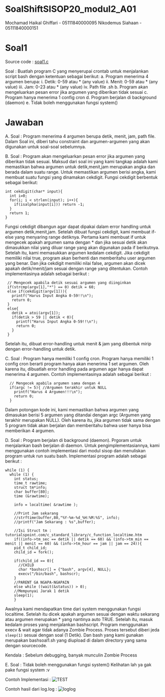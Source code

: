 # SoalShiftSISOP20_modul2_A01

Mochamad Haikal Ghiffari - 05111840000095
Nikodemus Siahaan - 05111840000151

# Soal1

Source code : [soal1.c](https://github.com/GhiffariHaki/SoalShiftSISOP20_modul2_A01/blob/master/soal1/soal1.c)

Soal : Buatlah program C yang menyerupai crontab untuk menjalankan script bash dengan
ketentuan sebagai berikut:
a. Program menerima 4 argumen berupa:
i. Detik: 0-59 atau * (any value)
ii. Menit: 0-59 atau * (any value)
iii. Jam: 0-23 atau * (any value)
iv. Path file .sh
b. Program akan mengeluarkan pesan error jika argumen yang diberikan tidak sesuai
c. Program hanya menerima 1 config cron
d. Program berjalan di background (daemon)
e. Tidak boleh menggunakan fungsi system()

# Jawaban

A. Soal : Program menerima 4 argumen berupa detik, menit, jam, path file.
Dalam Soal ini, diberi tahu constraint dan argumen-argumen yang akan digunakan untuk soal-soal sebelumnya.

B. Soal : Program akan mengeluarkan pesan error jika argumen yang diberikan tidak sesuai.
Maksud dari soal ini yang kami tangkap adalah kami memastikan bahwa argumen untuk detik,menit,jam merupakan angka dan berada dalam suatu range. Untuk memastikan argumen berisi angka, kami membuat suatu fungsi yang dinamakan cekdigit. Fungsi cekdigit berbentuk sebagai berikut:
```
int cekdigit(char* input){
  int i=0;
  for(i; i < strlen(input); i++){
    if(isalpha(input[i])) return -1;
  }
  return 1;
}
```
Fungsi cekdigit dibangun agar dapat dipakai dalam error handling untuk argumen detik,menit,jam. Setelah dibuat fungsi cekdigit, kami membuat if-else yang menyaring range detiknya. Pertama kami membuat if untuk mengecek apakah argumen sama dengan * dan jika sesuai detik akan dimasukkan nilai yang diluar range yang akan digunakan pada if berikutnya. Setelah itu, kami memasukkan argumen kedalam cekdigit. Jika cekdigit memiliki nilai true, program akan berhenti dan memberitahu user argumen yang benar. Dan jika cekdigit memiliki nilai false, argumen akan dicek apakah detik/menit/jam sesuai dengan range yang ditentukan. Contoh implementasinya adalah sebagai berikut : 
 ```
  // Mengecek apabila detik sesuai argumen yang diinginkan
  if(strcmp(argv[1],"*") == 0) detik = 60;
  else if(cekdigit(argv[1])){
    printf("Harus Input Angka 0-59!!\n");
    return 0;
  }
  else{
    detik = atoi(argv[1]);
    if(detik > 59 || detik < 0){
      printf("Harus Input Angka 0-59!!\n");
      return 0;
    }
  }
```
Setelah itu, dibuat error-handling untuk menit & jam yang dibentuk mirip dengan error-handling untuk detik.

C. Soal : Program hanya memiliki 1 config cron.
Program hanya memiliki 1 config cron berarti program hanya akan menerima 1 set argumen. Oleh karena itu, dibuatlah error handling pada argumen agar hanya dapat menerima 4 argumen. Contoh implementasinya adalah sebagai berikut :
```
  // Mengecek apabila argumen sama dengan 4
  if(argc != 5){ //Argumen terakhir untuk NULL
    printf("Harus 4 Argumen!!!\n");
    return 0;
  }
```
Dalam potongan kode ini, kami memastikan bahwa argumen yang dimasukan berisi 5 argumen yang ditandai dengan argc (Argumen yang terakhir merupakan NULL). Oleh karena itu, jika argumen tidak sama dengan 5 program tidak akan berjalan dan memberitahu bahwa user hanya bisa memberikan 4 argumen.

D. Soal : Program berjalan di background (daemon).
Prgoram untuk menjalankan bash berjalan di daemon. Untuk pengimplementasiannya, kami menggunakan contoh implementasi dari modul sisop dan menuliskan program untuk run suatu bash. Implementasi program adalah sebagai berikut :
```
while (1) {
  while (1) {
    int status;
    time_t rawtime;
    struct tm*info;
    char buffer[80];
    time (&rawtime);

    info = localtime( &rawtime );

    //Print Jam sekarang
    //strftime(buffer,80,"%Y-%m-%d_%H:%M:%S", info);
    //printf("Jam Sekarang : %s",buffer);

    //Isi Struct tm : tutorialspoint.com/c_standard_library/c_function_localtime.htm
    if((info->tm_sec == detik || detik == 60) && (info->tm_min == menit || menit == 60) && (info->tm_hour == jam || jam == 24)){
	pid_t child_id;
	child_id = fork();

	if(child_id == 0){
	  //CHILD
	  char *bashscr[] = {"bash", argv[4], NULL};
	  execv("/bin/bash", bashscr);
	}
	//PARENT GA NGAPA-NGAPAIN
	else while ((wait(&status)) > 0);
	//Mempunyai Jarak 1 detik
	sleep(1);
    }
```
Awalnya kami mendapatkan time dari system menggunakan fungsi localtime. Setelah itu dicek apakah argumen sesuai dengan waktu sekarang atau argumen merupakan * yang nantinya auto TRUE. Setelah itu, masuk kedalam proses yang menjalankan bashscript. Program menggunakan execv & wait agar tidak adanya Zombie Process. Proses tersebut diberi jeda `sleep(1)` sesuai dengan soal (1 Detik). Dan bash yang kami gunakan merupakan bashsoal1.sh yang diupload di dalam directory yang sama dengan sourcecode.

Kendala : Sebelum debugging, banyak munculin Zombie Process

E. Soal : Tidak boleh menggunakan fungsi system()
Kelihatan lah ya gak pake fungsi system :v

Contoh Implementasi : ![TEST](https://user-images.githubusercontent.com/57068224/76614387-8d442b00-6552-11ea-82e2-8326f34853ff.png)

Contoh hasil dari log.log : ![loglog](https://user-images.githubusercontent.com/57068224/76614453-af3dad80-6552-11ea-9284-639ded5fb755.png)
